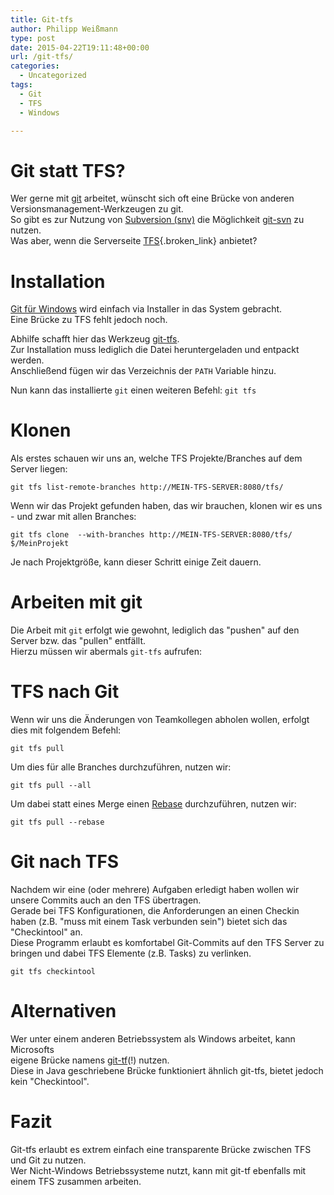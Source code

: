 ```yaml
---
title: Git-tfs
author: Philipp Weißmann
type: post
date: 2015-04-22T19:11:48+00:00
url: /git-tfs/
categories:
  - Uncategorized
tags:
  - Git
  - TFS
  - Windows

---
```

# Git statt TFS?

Wer gerne mit [git][1] arbeitet, wünscht sich oft eine Brücke von anderen Versionsmanagement-Werkzeugen zu git.  
So gibt es zur Nutzung von [Subversion (snv)][2] die Möglichkeit [git-svn][3] zu nutzen.  
Was aber, wenn die Serverseite [TFS][4]{.broken_link} anbietet?

<!--more-->

# Installation

[Git für Windows][5] wird einfach via Installer in das System gebracht.  
Eine Brücke zu TFS fehlt jedoch noch.

Abhilfe schafft hier das Werkzeug [git-tfs][6].  
Zur Installation muss lediglich die Datei heruntergeladen und entpackt werden.  
Anschließend fügen wir das Verzeichnis der `PATH` Variable hinzu.

Nun kann das installierte `git` einen weiteren Befehl: `git tfs`

# Klonen

Als erstes schauen wir uns an, welche TFS Projekte/Branches auf dem Server liegen:

    git tfs list-remote-branches http://MEIN-TFS-SERVER:8080/tfs/

Wenn wir das Projekt gefunden haben, das wir brauchen, klonen wir es uns - und zwar mit allen Branches:

    git tfs clone  --with-branches http://MEIN-TFS-SERVER:8080/tfs/ $/MeinProjekt

Je nach Projektgröße, kann dieser Schritt einige Zeit dauern.

# Arbeiten mit git

Die Arbeit mit `git` erfolgt wie gewohnt, lediglich das "pushen" auf den Server bzw. das "pullen" entfällt.  
Hierzu müssen wir abermals `git-tfs` aufrufen:

# TFS nach Git

Wenn wir uns die Änderungen von Teamkollegen abholen wollen, erfolgt dies mit folgendem Befehl:

    git tfs pull

Um dies für alle Branches durchzuführen, nutzen wir:

    git tfs pull --all

Um dabei statt eines Merge einen [Rebase][7] durchzuführen, nutzen wir:

    git tfs pull --rebase

# Git nach TFS

Nachdem wir eine (oder mehrere) Aufgaben erledigt haben wollen wir unsere Commits auch an den TFS übertragen.  
Gerade bei TFS Konfigurationen, die Anforderungen an einen Checkin haben (z.B. "muss mit einem Task verbunden sein") bietet sich das "Checkintool" an.  
Diese Programm erlaubt es komfortabel Git-Commits auf den TFS Server zu bringen und dabei TFS Elemente (z.B. Tasks) zu verlinken.

    git tfs checkintool

# Alternativen

Wer unter einem anderen Betriebssystem als Windows arbeitet, kann Microsofts  
eigene Brücke namens [git-tf][8](!) nutzen.  
Diese in Java geschriebene Brücke funktioniert ähnlich git-tfs, bietet jedoch  
kein "Checkintool".

# Fazit

Git-tfs erlaubt es extrem einfach eine transparente Brücke zwischen TFS und Git zu nutzen.  
Wer Nicht-Windows Betriebssysteme nutzt, kann mit git-tf ebenfalls mit einem TFS zusammen arbeiten.

 [1]: http://git-scm.com/
 [2]: https://subversion.apache.org/
 [3]: http://git-scm.com/docs/git-svn
 [4]: http://de.wikipedia.org/wiki/Team_Foundation_Server
 [5]: http://git-scm.com/download/win
 [6]: https://github.com/git-tfs/git-tfs
 [7]: https://git-scm.com/book/en/v2/Git-Branching-Rebasing
 [8]: https://www.google.com/url?sa=t&rct=j&q=&esrc=s&source=web&cd=&ved=2ahUKEwiVy7SR1Nb7AhUJQvEDHUS3DWQQFnoECA4QAQ&url=https%3A%2F%2Fdownload.microsoft.com%2Fdownload%2FA%2FE%2F2%2FAE23B059-5727-445B-91CC-15B7A078A7F4%2FGit-TF_GettingStarted.html